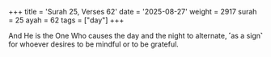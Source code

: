 +++
title = 'Surah 25, Verses 62'
date = '2025-08-27'
weight = 2917
surah = 25
ayah = 62
tags = ["day"]
+++

And He is the One Who causes the day and the night to alternate, ˹as a sign˺ for whoever desires to be mindful or to be grateful.